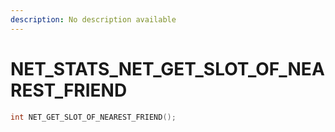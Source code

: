 ```yaml
---
description: No description available 
---
```


# NET_STATS\_NET_GET_SLOT_OF_NEAREST_FRIEND

```cpp
int NET_GET_SLOT_OF_NEAREST_FRIEND();
```